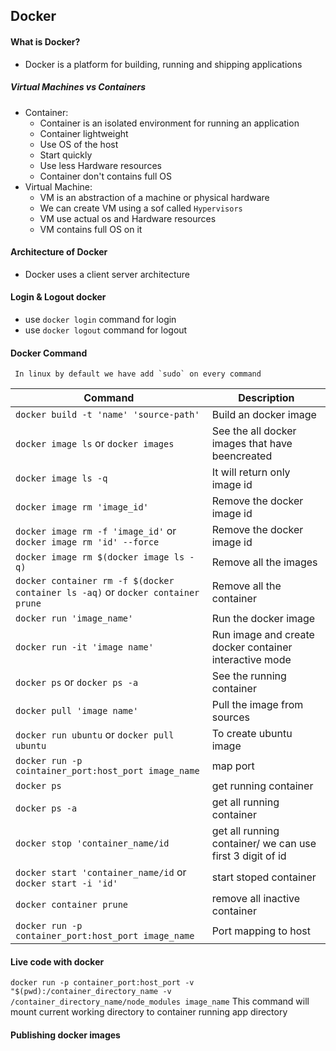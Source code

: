 <!-- @format -->

## Docker

#### What is Docker?

- Docker is a platform for building, running and shipping applications

##### Virtual Machines vs Containers

- Container:
  - Container is an isolated environment for running an application
  - Container lightweight
  - Use OS of the host
  - Start quickly
  - Use less Hardware resources
  - Container don't contains full OS
- Virtual Machine:
  - VM is an abstraction of a machine or physical hardware
  - We can create VM using a sof called `Hypervisors`
  - VM use actual os and Hardware resources
  - VM contains full OS on it

#### Architecture of Docker

- Docker uses a client server architecture

#### Login & Logout docker

- use `docker login` command for login
- use `docker logout` command for logout

#### Docker Command

```
 In linux by default we have add `sudo` on every command
```

| Command                                                                         | Description                                               |
| ------------------------------------------------------------------------------- | --------------------------------------------------------- |
| `docker build -t 'name' 'source-path'`                                          | Build an docker image                                     |
| `docker image ls` or `docker images`                                            | See the all docker images that have beencreated           |
| `docker image ls -q`                                                            | It will return only image id                              |
| `docker image rm 'image_id'`                                                    | Remove the docker image id                                |
| `docker image rm -f 'image_id'` or `docker image rm 'id' --force`               | Remove the docker image id                                |
| `docker image rm $(docker image ls -q)`                                         | Remove all the images                                     |
| `docker container rm -f $(docker container ls -aq)` or `docker container prune` | Remove all the container                                  |
| `docker run 'image_name'`                                                       | Run the docker image                                      |
| `docker run -it 'image name'`                                                   | Run image and create docker container interactive mode    |
| `docker ps` or `docker ps -a`                                                   | See the running container                                 |
| `docker pull 'image name'`                                                      | Pull the image from sources                               |
| `docker run ubuntu` or `docker pull ubuntu`                                     | To create ubuntu image                                    |
| `docker run -p cointainer_port:host_port image_name`                            | map port                                                  |
| `docker ps`                                                                     | get running container                                     |
| `docker ps -a`                                                                  | get all running container                                 |
| `docker stop 'container_name/id`                                                | get all running container/ we can use first 3 digit of id |
| `docker start 'container_name/id` or `docker start -i 'id'`                     | start stoped container                                    |
| `docker container prune`                                                        | remove all inactive container                             |
| `docker run -p container_port:host_port image_name`                             | Port mapping to host                                      |

#### Live code with docker

`docker run -p container_port:host_port -v "$(pwd):/container_directory_name -v /container_directory_name/node_modules image_name`
This command will mount current working directory to container running app
directory

#### Publishing docker images

